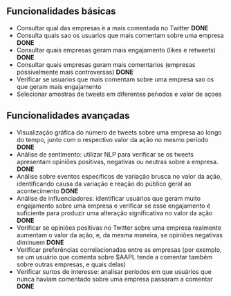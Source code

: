 ## Funcionalidades básicas
- Consultar qual das empresas ́e a mais comentada no Twitter **DONE**
- Consulta quais sao os usuarios que mais comentam sobre uma empresa **DONE**
- Consultar quais empresas geram mais engajamento (likes e retweets) **DONE**
- Consultar quais empresas geram mais comentarios (empresas possivelmente mais controversas) **DONE**
- Verificar se usuarios que mais comentam sobre uma empresa sao os que geram mais engajamento 
- Selecionar amostras de tweets em diferentes peŕıodos e valor de açoes

## Funcionalidades avançadas
- Visualização gráfica do número de tweets sobre uma empresa ao longo do tempo, junto com o respectivo valor da ação no mesmo período **DONE**
- Análise de sentimento: utilizar NLP para verificar se os tweets apresentam opiniões positivas, negativas ou neutras sobre a empresa. **DONE**
- Análise sobre eventos específicos de variação brusca no valor da ação, identificando causa da variação e reação do público geral ao acontecimento **DONE**
- Análise de influenciadores: identificar usuários que geram muito engajamento sobre uma empresa e verificar se esse engajamento é suficiente para produzir uma alteração significativa no valor da ação **DONE**
- Verificar se opiniões positivas no Twitter sobre uma empresa realmente aumentam o valor da ação, e, da mesma maneira, se opiniões negativas diminuem  **DONE**
- Verificar preferências correlacionadas entre as empresas (por exemplo, se um usuário que comenta sobre \$AAPL tende a comentar também sobre outras empresas, e quais delas) 
- Verificar surtos de interesse: analisar períodos em que usuários que nunca haviam comentado sobre uma empresa passaram a comentar **DONE**